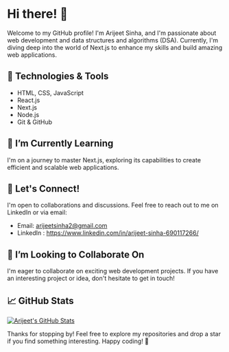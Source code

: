 # Hi there! 👋

Welcome to my GitHub profile! I'm Arijeet Sinha, and I'm passionate about web development and data structures and algorithms (DSA). Currently, I'm diving deep into the world of Next.js to enhance my skills and build amazing web applications.

## 🔧 Technologies & Tools
- HTML, CSS, JavaScript
- React.js
- Next.js
- Node.js
- Git & GitHub

## 🌱 I’m Currently Learning
I'm on a journey to master Next.js, exploring its capabilities to create efficient and scalable web applications.

## 💬 Let's Connect!
I'm open to collaborations and discussions. Feel free to reach out to me on LinkedIn or via email:

- Email: arijeetsinha2@gmail.com
- LinkedIn : https://www.linkedin.com/in/arijeet-sinha-690117266/

## 🤝 I’m Looking to Collaborate On
I'm eager to collaborate on exciting web development projects. If you have an interesting project or idea, don't hesitate to get in touch!

## 📈 GitHub Stats
[![Arijeet's GitHub Stats](https://github-readme-stats.vercel.app/api?username=Arijeet2302&show_icons=true&hide=issues&count_private=true)](https://github.com/Arijeet2302)

Thanks for stopping by! Feel free to explore my repositories and drop a star if you find something interesting. Happy coding! 🚀
